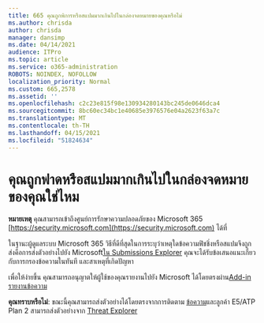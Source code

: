 ```yaml
---
title: 665 คุณถูกพิการหรือสแปมมากเกินไปในกล่องจดหมายของคุณหรือไม่
ms.author: chrisda
author: chrisda
manager: dansimp
ms.date: 04/14/2021
audience: ITPro
ms.topic: article
ms.service: o365-administration
ROBOTS: NOINDEX, NOFOLLOW
localization_priority: Normal
ms.custom: 665,2578
ms.assetid: ''
ms.openlocfilehash: c2c23e815f98e130934280143bc245de0646dca4
ms.sourcegitcommit: 8bc60ec34bc1e40685e3976576e04a2623f63a7c
ms.translationtype: MT
ms.contentlocale: th-TH
ms.lasthandoff: 04/15/2021
ms.locfileid: "51824634"
---
```

# <a name="are-you-receiving-too-much-phish-or-spam-in-your-mailbox"></a>คุณถูกฟาดหรือสแปมมากเกินไปในกล่องจดหมายของคุณใช่ไหม

**หมายเหตุ** คุณสามารถเข้าถึงศูนย์การรักษาความปลอดภัยของ Microsoft 365 [https://security.microsoft.com](https://security.microsoft.com) ได้ที่

ในฐานะผู้ดูแลระบบ Microsoft 365 วิธีที่ดีที่สุดในการระบุว่าเหตุใดข้อความฟิชชิ่งหรือสแปมจึงถูกส่งคือการส่งตัวอย่างไปยัง Microsoft[ใน Submissions Explorer](https://security.microsoft.com/reportsubmission) คุณจะได้รับข้อเสนอแนะเกี่ยวกับการกรองข้อความในทันที และสาเหตุที่เกิดปัญหา

เพื่อให้ง่ายขึ้น คุณสามารถอนุญาตให้ผู้ใช้ของคุณรายงานไปยัง Microsoft ได้โดยตรงผ่าน[Add-in รายงานข้อความ](https://appsource.microsoft.com/product/office/WA104381180?src=office&tab=Overview)

**คุณทราบหรือไม่**: ขณะนี้คุณสามารถส่งตัวอย่างได้โดยตรงจากการติดตาม [ข้อความ](https://security.microsoft.com/messagetrace)และลูกค้า E5/ATP Plan 2 สามารถส่งตัวอย่างจาก [Threat Explorer](https://docs.microsoft.com/microsoft-365/security/office-365-security/threat-explorer)
